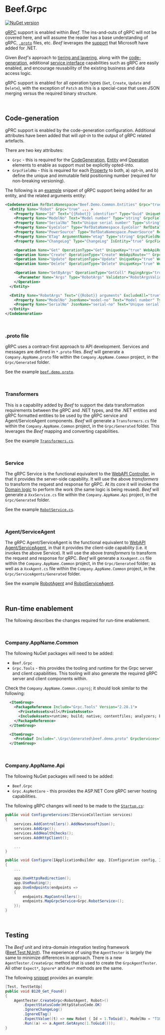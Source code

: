 ﻿# Beef.Grpc

[![NuGet version](https://badge.fury.io/nu/Beef.Grpc.svg)](https://badge.fury.io/nu/Beef.Grpc)

[gRPC](https://grpc.io/) support is enabled within _Beef_. The ins-and-outs of gRPC will not be covered here, and will assume the reader has a base understanding of gRPC, [`.proto`](https://grpc.io/docs/tutorials/basic/csharp/#defining-the-service) files, etc. _Beef_ leverages the [support](https://docs.microsoft.com/en-us/aspnet/core/grpc/) that Microsoft have added for .NET.

Given _Beef's_ approach to [tiering and layering](../../docs/Solution-Structure.md), along with the [code-generation](../../tools/Beef.CodeGen.Core/README.md), additional [service interface](../../docs/Layer-ServiceInterface.md) capabilities such as gRPC are easily enabled, and encourage reusability of the existing business and data access logic.

gRPC support is enabled for all operation types (`Get`, `Create`, `Update` and `Delete`), with the exception of `Patch` as this is a special-case that uses JSON merging versus the required binary structure.

<br/>

## Code-generation

gPRC support is enabled by the code-generation configuration. Additional attributes have been added that will _opt-in_ to the output of gRPC related artefacts.

There are two key attributes:
- `Grpc` - this is required for the [CodeGeneration](../../docs/Entity-CodeGeneration-Element.md), [Entity](../../docs/Entity-Entity-Element.md) and [Operation](../../docs/Entity-Operation-Element.md) elements to enable as support must be explicitly opted-into. 
- `GrpcFieldNo` - this is required for each [Property](../../docs/Entity-Property-Element.md) to both, a) opt-in, and b) define the unique and immutable field positioning number (required for non-breaking versioning).

The following is an [example](../../samples/Demo/Beef.Demo.CodeGen/Beef.Demo.xml) snippet of gRPC support being added for an entity, and the related arguments entity:

``` xml
<CodeGeneration RefDataNamespace="Beef.Demo.Common.Entities" Grpc="true" ... >
  <Entity Name="Robot" Grpc="true" ... >
    <Property Name="Id" Text="{{Robot}} identifier" Type="Guid" UniqueKey="true" GrpcFieldNo="1" />
    <Property Name="ModelNo" Text="Model number" Type="string" GrpcFieldNo="2" />
    <Property Name="SerialNo" Text="Unique serial number" Type="string" GrpcFieldNo="3" />
    <Property Name="EyeColor" Type="RefDataNamespace.EyeColor" RefDataType="string" GrpcFieldNo="4" />
    <Property Name="PowerSource" Type="RefDataNamespace.PowerSource" RefDataType="string" GrpcFieldNo="5" />
    <Property Name="ETag" ArgumentName="etag" Type="string" GrpcFieldNo="6" />
    <Property Name="ChangeLog" Type="ChangeLog" IsEntity="true" GrpcFieldNo="7" />

    <Operation Name="Get" OperationType="Get" UniqueKey="true" WebApiRoute="{id}" Grpc="true" />
    <Operation Name="Create" OperationType="Create" WebApiRoute="" Grpc="true" />
    <Operation Name="Update" OperationType="Update" UniqueKey="true" WebApiRoute="{id}" Grpc="true" />
    <Operation Name="Delete" OperationType="Delete" UniqueKey="true" WebApiRoute="{id}" Grpc="true" />

    <Operation Name="GetByArgs" OperationType="GetColl" PagingArgs="true" WebApiRoute="" Grpc="true">
      <Parameter Name="Args" Type="RobotArgs" Validator="RobotArgsValidator" />
    </Operation>
  </Entity>

  <Entity Name="RobotArgs" Text="{{Robot}} arguments" ExcludeAll="true" Grpc="true">
    <Property Name="ModelNo" JsonName="model-no" Text="Model number" Type="string" GrpcFieldNo="1" />
    <Property Name="SerialNo" JsonName="serial-no" Text="Unique serial number" Type="string" GrpcFieldNo="2" />
  </Entity>
</CodeGeneration>
```

<br/>

### .proto file

gRPC uses a contract-first approach to API development. Services and messages are defined in `*.proto` files. _Beef_ will generate a `Company.AppName.proto` file within the `Company.AppName.Common` project, in the `Grpc/Generated` folder.

See the example [`beef.demo.proto`](../../samples/Demo/Beef.Demo.Common/Grpc/Generated/beef.demo.proto).

<br/>

### Transformers

This is a capability added by _Beef_ to support the data transformation requirements between the gRPC and .NET types, and the .NET entities and gRPC formatted entities to be used by the gRPC service and Agent/ServiceAgent components. _Beef_ will generate a `Transformers.cs` file within the `Company.AppName.Common` project, in the `Grpc/Generated` folder. This leverages the _Beef_ mapping and converting capabilities.

See the example [`Transformers.cs`](../../samples/Demo/Beef.Demo.Common/Grpc/Generated/Transformers.cs).

<br/>

### Service

The gRPC Service is the functional equivalent to the [WebAPI Controller](../../docs/Layer-ServiceInterface.md), in that it provides the server-side capability. It will use the above _transformers_ to transform the request and response for gRPC. At its core it will invoke the [Domain logic](../../docs/Layer-Manager.md) to perform the work (the same logic is being reused). _Beef_ will generate a `XxxService.cs` file within the `Company.AppName.Api` project, in the `Grpc/Generated` folder.

See the example [`RobotService.cs`](../../samples/Demo/Beef.Demo.Api/Grpc/Generated/RobotService.cs).

<br/>

### Agent/ServiceAgent

The gRPC Agent/ServiceAgent is the functional equivalent to [WebAPI Agent/ServiceAgent](../../docs/Layer-ServiceAgent.md), in that it provides the client-side capability (i.e. it invokes the above Service). It will use the above _transformers_ to transform the request and response for gRPC. _Beef_ will generate a `XxxAgent.cs` file within the `Company.AppName.Common` project, in the `Grpc/Generated` folder; as well as a `XxxAgent.cs` file within the `Company.AppName.Common` project, in the `Grpc/ServiceAgents/Generated` folder.

See the example [RobotAgent](../../samples/Demo/Beef.Demo.Common/Grpc/Generated/RobotAgent.cs) and [RobotServiceAgent](../../samples/Demo/Beef.Demo.Common/Grpc/ServiceAgents/Generated/RobotServiceAgent.cs).

<br/>

## Run-time enablement

The following describes the changes required for run-time enablement.

<br/>

### Company.AppName.Common

The following NuGet packages will need to be added:
- `Beef.Grpc`
- `Grpc.Tools` - this provides the tooling and runtime for the Grpc server and client capabilities. This tooling will also generate the required gRPC server and client components within.

Check the `Company.AppName.Common.csproj`; it should look similar to the following:

``` xml
  <ItemGroup>
    <PackageReference Include="Grpc.Tools" Version="2.28.1">
      <PrivateAssets>all</PrivateAssets>
      <IncludeAssets>runtime; build; native; contentfiles; analyzers; buildtransitive</IncludeAssets>
    </PackageReference>
  </ItemGroup>

  <ItemGroup>
    <Protobuf Include=".\Grpc\Generated\beef.demo.proto" GrpcServices="Client,Server" />
  </ItemGroup> 
```

<br/>

### Company.AppName.Api

The following NuGet packages will need to be added:
- `Beef.Grpc`
- `Grpc.AspNetCore` - this provides the ASP.NET Core gRPC server hosting capabilities.

The following gRPC changes will need to be made to the [`Startup.cs`](../../samples/Demo/Beef.Demo.Api/Startup.cs):

``` csharp
public void ConfigureServices(IServiceCollection services)
{
    services.AddControllers().AddNewtonsoftJson();
    services.AddGrpc();
    services.AddHealthChecks();
    services.AddHttpClient();

    ...
}

public void Configure(IApplicationBuilder app, IConfiguration config, ILoggerFactory loggerFactory, IHttpClientFactory clientFactory)
{
    ...

    app.UseHttpsRedirection();
    app.UseRouting();
    app.UseEndpoints(endpoints =>
    {
        endpoints.MapControllers();
        endpoints.MapGrpcService<Grpc.RobotService>();
    });
}
```

<br/>

## Testing

The _Beef_ unit and intra-domain integration testing framework ([Beef.Test.NUnit](../../tools/Beef.Test.NUnit/README.md)). The experience of using the `AgentTester` is largely the same to minimize differences in approach. There is a new `AgentTester.CreateGrpc` method that is used to create the `GrpcAgentTester`. All other `Expect*`, `Ignore*` and `Run*` methods are the same.

The following [snippet](../../samples/Demo/Beef.Demo.Test/RobotGrpcTest.cs) provides an example:

``` csharp
[Test, TestSetUp]
public void B120_Get_Found()
{
    AgentTester.CreateGrpc<RobotAgent, Robot>()
        .ExpectStatusCode(HttpStatusCode.OK)
        .IgnoreChangeLog()
        .IgnoreETag()
        .ExpectValue((t) => new Robot { Id = 1.ToGuid(), ModelNo = "T1000", SerialNo = "123456", PowerSource = "F" })
        .Run((a) => a.Agent.GetAsync(1.ToGuid()));
}
```